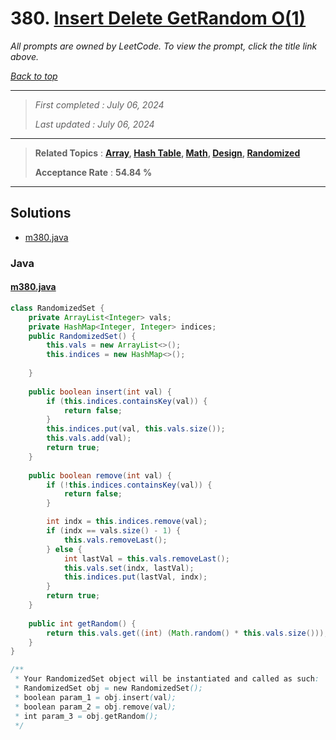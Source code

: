# 380. [Insert Delete GetRandom O(1)](<https://leetcode.com/problems/insert-delete-getrandom-o1>)

*All prompts are owned by LeetCode. To view the prompt, click the title link above.*

*[Back to top](<../README.md>)*

------

> *First completed : July 06, 2024*
>
> *Last updated : July 06, 2024*

------

> **Related Topics** : **[Array](<by_topic/Array.md>), [Hash Table](<by_topic/Hash Table.md>), [Math](<by_topic/Math.md>), [Design](<by_topic/Design.md>), [Randomized](<by_topic/Randomized.md>)**
>
> **Acceptance Rate** : **54.84 %**

------

## Solutions

- [m380.java](<../my-submissions/m380.java>)
### Java
#### [m380.java](<../my-submissions/m380.java>)
```Java
class RandomizedSet {
    private ArrayList<Integer> vals;
    private HashMap<Integer, Integer> indices;
    public RandomizedSet() {
        this.vals = new ArrayList<>();
        this.indices = new HashMap<>();
        
    }
    
    public boolean insert(int val) {
        if (this.indices.containsKey(val)) {
            return false;
        }
        this.indices.put(val, this.vals.size());
        this.vals.add(val);
        return true;
    }
    
    public boolean remove(int val) {
        if (!this.indices.containsKey(val)) {
            return false;
        }

        int indx = this.indices.remove(val);
        if (indx == vals.size() - 1) {
            this.vals.removeLast();
        } else {
            int lastVal = this.vals.removeLast();
            this.vals.set(indx, lastVal);
            this.indices.put(lastVal, indx);
        }
        return true;
    }
    
    public int getRandom() {
        return this.vals.get((int) (Math.random() * this.vals.size()));
    }
}

/**
 * Your RandomizedSet object will be instantiated and called as such:
 * RandomizedSet obj = new RandomizedSet();
 * boolean param_1 = obj.insert(val);
 * boolean param_2 = obj.remove(val);
 * int param_3 = obj.getRandom();
 */
```

